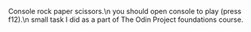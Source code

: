 Console rock paper scissors.\n
you should open console to play (press f12).\n
small task I did as a part of The Odin Project foundations course.
